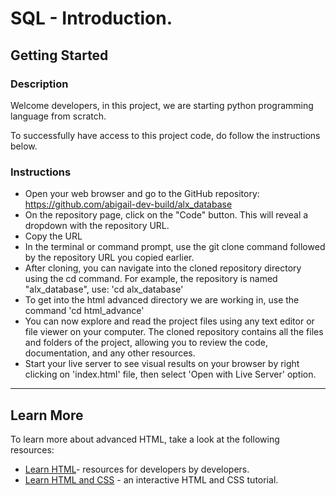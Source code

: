 # SQL - Introduction.

## Getting Started

### Description

Welcome developers, in this project, we are starting python programming language from scratch.

To successfully have access to this project code, do follow the instructions below.

### Instructions

- Open your web browser and go to the GitHub repository: https://github.com/abigail-dev-build/alx_database
- On the repository page, click on the "Code" button. This will reveal a dropdown with the repository URL.
- Copy the URL
- In the terminal or command prompt, use the git clone command followed by the repository URL you copied earlier.
- After cloning, you can navigate into the cloned repository directory using the cd command. For example, the repository is named "alx_database", use: 'cd alx_database'
- To get into the html advanced directory we are working in, use the command 'cd html_advance'
- You can now explore and read the project files using any text editor or file viewer on your computer. The cloned repository contains all the files and folders of the project, allowing you to review the code, documentation, and any other resources.
- Start your live server to see visual results on your browser by right clicking on 'index.html' file, then select 'Open with Live Server' option.

---

## Learn More

To learn more about advanced HTML, take a look at the following resources:
- [Learn HTML](https://developer.mozilla.org/en-US/docs/Learn/HTML/Introduction_to_HTML)- resources for developers by developers. 
- [Learn HTML and CSS](https://learn.shayhowe.com/html-css/) - an interactive HTML and CSS tutorial. 
